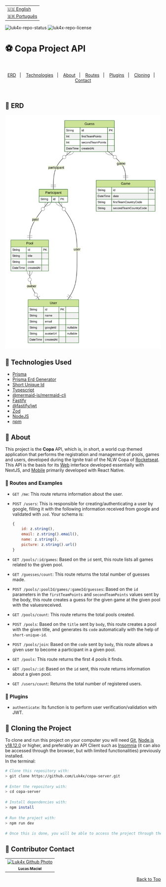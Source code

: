 <table align="right">
  <tr>
    <td>
      <a href="readme-en.md">🇺🇸 English</a>
    </td>
  </tr>
  <tr>
    <td>
      <a href="README.md">🇧🇷 Português</a>
    </td>
  </tr>
</table>

![luk4x-repo-status](https://img.shields.io/badge/Status-Finished-lightgrey?style=for-the-badge&logo=headspace&logoColor=green&color=lightgrey)
![luk4x-repo-license](https://img.shields.io/github/license/Luk4x/copa-server?style=for-the-badge&logo=unlicense&logoColor=lightgrey)
# ⚽ Copa Project API

<br>
<p align="center">
  <a href="#-erd">ERD</a>&nbsp;&nbsp;&nbsp;|&nbsp;&nbsp;&nbsp;
  <a href="#-technologies-used">Technologies</a>&nbsp;&nbsp;&nbsp;|&nbsp;&nbsp;&nbsp;
  <a href="#-about">About</a>&nbsp;&nbsp;&nbsp;|&nbsp;&nbsp;&nbsp;
  <a href="#-routes-and-examples">Routes</a>&nbsp;&nbsp;&nbsp;|&nbsp;&nbsp;&nbsp;
  <a href="#-plugins">Plugins</a>&nbsp;&nbsp;&nbsp;|&nbsp;&nbsp;&nbsp;
  <a href="#-cloning-the-project">Cloning</a>&nbsp;&nbsp;&nbsp;|&nbsp;&nbsp;&nbsp;
  <a href="#-contributor-contact">Contact</a>
</p>
<br>

## 🌳 ERD
<div align="center">
 <img src="./prisma/ERD.svg" alt="prisma erd image" />
</div>

## 🚀 Technologies Used

- [Prisma](https://www.prisma.io/)
- [Prisma Erd Generator](https://www.npmjs.com/package/prisma-erd-generator)
- [Short Unique Id](https://www.npmjs.com/package/short-unique-id)
- [Typescript](https://www.typescriptlang.org/)
- [@mermaid-js/mermaid-cli](https://www.npmjs.com/package/@mermaid-js/mermaid-cli)
- [Fastify](https://www.fastify.io/)
- [@fastify/jwt](https://www.npmjs.com/package/@fastify/jwt)
- [Zod](https://www.npmjs.com/package/zod)
- [NodeJS](https://nodejs.org)
- [npm](https://www.npmjs.com/)

## 📝 About

This project is the **Copa** API, which is, in short, a world cup themed application that performs the registration and management of pools, games and users, developed during the Ignite trail of the NLW Copa of [Rocketseat](https://www.rocketseat.com.br/).<br>
This API is the basis for its [Web](https://github.com/Luk4x/copa-web) interface developed essentially with NextJS, and [Mobile](https://github.com/Luk4x/copa-mobile) primarily developed with React Native.

### 📃 Routes and Examples
- `GET /me`: This route returns information about the user.

- `POST /users`: This is responsible for creating/authenticating a user by google, filling it with the following information received from google and validated with `zod`. Your schema is:

    ```js
    {
        id: z.string(),
        email: z.string().email(),
        name: z.string(),
        picture: z.string().url()
    }
    ```

- `GET /pools/:id/games`: Based on the `id` sent, this route lists all games related to the given pool.

- `GET /guesses/count`: This route returns the total number of guesses made.

- `POST /pools/:poolId/games/:gameId/guesses`: Based on the `id` parameters in the `firstTeamPoints` and `secondTeamPoints` values ​​sent by the body, this route creates a guess for the given game at the given pool with the values ​​received.
  
- `GET /pools/count`: This route returns the total pools created.

- `POST /pools`: Based on the `title` sent by `body`, this route creates a pool with the given title, and generates its `code` automatically with the help of `short-unique-id`.

- `POST /pools/join`: Based on the `code` sent by `body`, this route allows a given user to become a participant in a given pool.

- `GET /pools`: This route returns the first 4 pools it finds.

- `GET /pools/:id`: Based on the `id` sent, this route returns information about a given pool.

- `GET /users/count`: Returns the total number of registered users.

### 🔑 Plugins
- `authenticate`: Its function is to perform user verification/validation with JWT.

## 📖 Cloning the Project

To clone and run this project on your computer you will need [Git](https://git-scm.com/), [Node.js v18.12.0](https://nodejs.org/en/) or higher, and preferably an API Client such as [Insomnia](https://insomnia.rest/) (it can also be accessed through the browser, but with limited functionalities) previously installed.<br>In the terminal:

```bash
# Clone this repository with:
> git clone https://github.com/Luk4x/copa-server.git

# Enter the repository with:
> cd copa-server

# Install dependencies with: 
> npm install

# Run the project with:
> npm run dev

# Once this is done, you will be able to access the project through the link that will appear in the terminal! (something like http://localhost:3333/ or http://0.0.0.0:3333/)
```

## 🤝 Contributor Contact

<table>
  <tr>
    <td align="center">
      <a href="https://www.linkedin.com/in/lucasmacielf/">
        <img src="https://avatars.githubusercontent.com/Luk4x" width="150px;" alt="Luk4x Github Photo"/><br>
        <sub>
          <b>Lucas Maciel</b>
        </sub>
      </a>
    </td>
  </tr>
</table>

<p align="right">
  <a href="#-copa-project-api">Back to Top</a>
</p>
